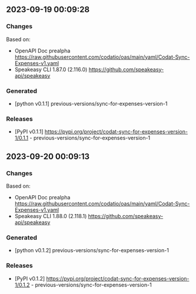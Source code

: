 

## 2023-09-19 00:09:28
### Changes
Based on:
- OpenAPI Doc prealpha https://raw.githubusercontent.com/codatio/oas/main/yaml/Codat-Sync-Expenses-v1.yaml
- Speakeasy CLI 1.87.0 (2.116.0) https://github.com/speakeasy-api/speakeasy
### Generated
- [python v0.1.1] previous-versions/sync-for-expenses-version-1
### Releases
- [PyPI v0.1.1] https://pypi.org/project/codat-sync-for-expenses-version-1/0.1.1 - previous-versions/sync-for-expenses-version-1

## 2023-09-20 00:09:13
### Changes
Based on:
- OpenAPI Doc prealpha https://raw.githubusercontent.com/codatio/oas/main/yaml/Codat-Sync-Expenses-v1.yaml
- Speakeasy CLI 1.88.0 (2.118.1) https://github.com/speakeasy-api/speakeasy
### Generated
- [python v0.1.2] previous-versions/sync-for-expenses-version-1
### Releases
- [PyPI v0.1.2] https://pypi.org/project/codat-sync-for-expenses-version-1/0.1.2 - previous-versions/sync-for-expenses-version-1